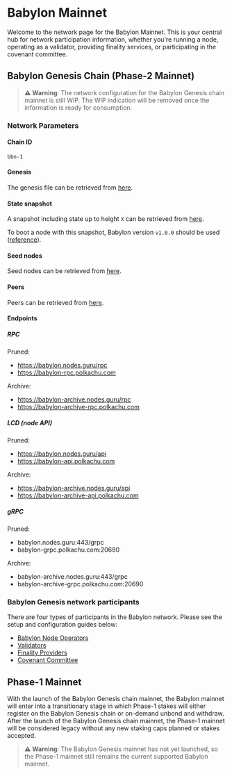 # Babylon Mainnet

Welcome to the network page for the Babylon Mainnet.
This is your central hub 
for network participation information, whether you're running a node, 
operating as a validator, providing finality services, or participating 
in the covenant committee.

## Babylon Genesis Chain (Phase-2 Mainnet)

> **⚠️ Warning**: The network configuration for the Babylon Genesis chain mainnet
> is still WIP.
> The WIP indication will be removed once the information is ready
> for consumption.

### Network Parameters

#### Chain ID

`bbn-1`

#### Genesis

<!--TODO(@filippos): Add genesis file --> 
The genesis file can be retrieved from [here](./network-artifacts/genesis.json).

#### State snapshot

<!--TODO(@filippos): Update snapshot and height.
    TODO(@konrad): We also need instructions on how someone can sync from
    scratch due to the chain ID change  --> 
A snapshot including state up to height `X` can be retrieved from
[here](./network-artifacts/bbn-1.tar.gz).

<!--TODO(@filippos): Verify version --> 
To boot a node with this snapshot, Babylon version `v1.0.0` should be used
([reference](https://github.com/babylonlabs-io/babylon/releases/tag/v1.0.0)).

#### Seed nodes

Seed nodes can be retrieved from [here](./network-artifacts/seeds.txt).

#### Peers

Peers can be retrieved from [here](./network-artifacts/peers.txt).

#### Endpoints

##### RPC

Pruned:
- https://babylon.nodes.guru/rpc
- https://babylon-rpc.polkachu.com

Archive:
- https://babylon-archive.nodes.guru/rpc
- https://babylon-archive-rpc.polkachu.com

##### LCD (node API)

Pruned:
- https://babylon.nodes.guru/api
- https://babylon-api.polkachu.com

Archive:
- https://babylon-archive.nodes.guru/api
- https://babylon-archive-api.polkachu.com

##### gRPC

Pruned:
- babylon.nodes.guru:443/grpc
- babylon-grpc.polkachu.com:20690

Archive:
- babylon-archive.nodes.guru:443/grpc
- babylon-archive-grpc.polkachu.com:20690

### Babylon Genesis network participants

There are four types of participants in the Babylon network.
Please see the setup and configuration guides below:

- [Babylon Node Operators](babylon-node/README.md)
- [Validators](babylon-validators/README.md)
- [Finality Providers](https://github.com/babylonlabs-io/finality-provider/blob/main/README.md)
- [Covenant Committee](https://github.com/babylonlabs-io/covenant-emulator/blob/main/README.md)

## Phase-1 Mainnet

With the launch of the Babylon Genesis chain mainnet, the Babylon mainnet
will enter into a transitionary stage in which Phase-1 stakes will either
register on the Babylon Genesis chain or on-demand unbond and withdraw.
After the launch of the Babylon Genesis chain mainnet, the Phase-1 mainnet will
be considered legacy without any new staking caps planned or stakes accepted.

> **⚠️ Warning**: The Babylon Genesis mainnet has not yet launched, so the
> Phase-1 mainnet still remains the current supported Babylon mainnet.
